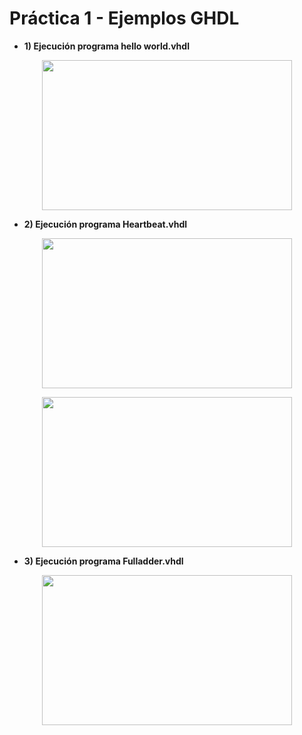 # Práctica 1 - Ejemplos GHDL

- **1) Ejecución programa hello world.vhdl** 
<p align="center">
  <img src="https://github.com/EdisonAltamirano/Advanced-Digital-Systems-Laboratory/blob/master/Practica%201/docs/hello_world.PNG" width="400" height="240" align="center"/>

</p>

- **2) Ejecución programa Heartbeat.vhdl**
<p align="center">
  <img src="https://github.com/EdisonAltamirano/Advanced-Digital-Systems-Laboratory/blob/master/Practica%201/docs/heart_beat.PNG" width="400" height="240" align="center"/>

</p>
<p align="center">
  <img src="https://github.com/EdisonAltamirano/Advanced-Digital-Systems-Laboratory/blob/master/Practica%201/docs/heart_beat_gkwave.PNG" width="400" height="240" align="center"/>

</p>

- **3) Ejecución programa Fulladder.vhdl**
<p align="center">
  <img src="https://github.com/EdisonAltamirano/Advanced-Digital-Systems-Laboratory/blob/master/Practica%201/docs/adder.PNG" width="400" height="240" align="center"/>

</p>

